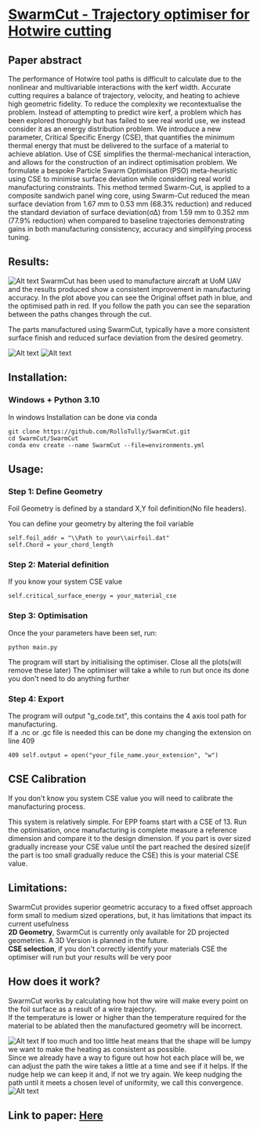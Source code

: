 # [SwarmCut - Trajectory optimiser for Hotwire cutting](https://github.com/RolloTully/SwarmCut/blob/main/Paper/SwarmCut.pdf)

## Paper abstract
The performance of Hotwire tool paths is difficult to calculate due to the nonlinear and multivariable interactions with the kerf width. Accurate cutting requires a balance of trajectory, velocity, and heating to achieve high geometric fidelity. To reduce the complexity we recontextualise the problem. Instead of attempting to predict wire kerf, a problem which has been explored thoroughly but has failed to see real world use, we instead consider it as an energy distribution problem. We introduce a new parameter, Critical Specific Energy (CSE), that quantifies the minimum thermal energy that must be delivered to the surface of a material to achieve ablation. Use of CSE simplifies the thermal-mechanical interaction, and allows for the construction of an indirect optimisation problem.  We formulate a bespoke Particle Swarm Optimisation (PSO) meta-heuristic using CSE to minimise surface deviation while considering real world manufacturing constraints. This method termed Swarm-Cut, is applied to a composite sandwich panel wing core, using Swarm-Cut reduced the mean surface deviation from 1.67 mm to 0.53 mm (68.3% reduction) and reduced the standard deviation of surface deviation(σΔ) from 1.59 mm to 0.352 mm (77.9% reduction) when compared to baseline trajectories demonstrating  gains in both manufacturing consistency, accuracy and simplifying process tuning.

## Results:
![Alt text](/Figures/Path_opt.png)
SwarmCut has been used to manufacture aircraft at UoM UAV and the results produced show a consistent improvement in manufacturing accuracy.
In the plot above you can see the Original offset path in blue, and the optimised path in red. If you follow the path you can see the separation between the paths changes through the cut.

The parts manufactured using SwarmCut, typically have a more consistent surface finish and reduced surface deviation from the desired geometry.

![Alt text](/Figures/Fixed_hist.png)
![Alt text](/Figures/CSE=14Smoothing=0.0001hist.png)


## Installation:

### Windows + Python 3.10

In windows Installation can be done via conda
```
git clone https://github.com/RolloTully/SwarmCut.git
cd SwarmCut/SwarmCut
conda env create --name SwarmCut --file=environments.yml
```

## Usage:
### Step 1: Define Geometry
Foil Geometry is defined by a standard X,Y foil definition(No file headers).

You can define your geometry by altering the foil variable
```
self.foil_addr = "\\Path to your\\airfoil.dat"
self.Chord = your_chord_length
```

### Step 2: Material definition
If you know your system CSE value
```
self.critical_surface_energy = your_material_cse
```

### Step 3: Optimisation
Once the your parameters have been set, run:
```
python main.py
```
The program will start by initialising the optimiser.
Close all the plots(will remove these later)
The optimiser will take a while to run but once its done you don't need to do anything further

### Step 4: Export
The program will output "g_code.txt", this contains the 4 axis tool path for manufacturing.\
If a .nc or .gc file is needed this can be done my changing the extension on line 409
```
409 self.output = open("your_file_name.your_extension", "w")
```

## CSE Calibration
If you don't know you system CSE value you will need to calibrate the manufacturing process.

This system is relatively simple. For EPP foams start with a CSE of 13. Run the optimisation, once manufacturing is complete measure a reference dimension and compare it to the design dimension.
If you part is over sized gradually increase your CSE value until the part reached the desired size(if the part is too small gradually reduce the CSE) this is your material CSE value.

## Limitations:

SwarmCut provides superior geometric accuracy to a fixed offset approach form small to medium sized operations, but, it has limitations that impact its current usefulness\
  **2D Geometry**, SwarmCut is currently only available for 2D projected geometries. A 3D Version is planned in the future.\
  **CSE selection**, if you don't correctly identify your materials CSE the optimiser will run but your results will be very poor


## How does it work?
SwarmCut works by calculating how hot thw wire will make every point on the foil surface as a result of a wire trajectory.\
If the temperature is lower or higher than the temperature required for the material to be ablated then the manufactured geometry will be incorrect.

![Alt text](/Figures/Original_Surface_Heating.png)
If too much and too little heat means that the shape will be lumpy we want to make the heating as consistent as possible.\
Since we already have a way to figure out how hot each place will be, we can adjust the path the wire takes a little at a time and see if it helps.
If the nudge help we can keep it and, if not we try again. We keep nudging the path until it meets a chosen level of uniformity, we call this convergence.
![Alt text](/Figures/New_Surface_Heating.png)
## Link to paper: [Here](https://github.com/RolloTully/SwarmCut/blob/main/Paper/SwarmCut.pdf)
